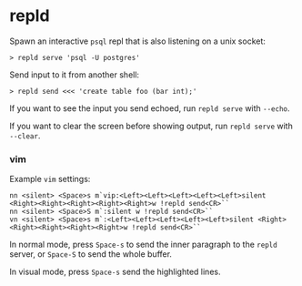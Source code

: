# repld

Spawn an interactive `psql` repl that is also listening on a unix socket:

```
> repld serve 'psql -U postgres'
```

Send input to it from another shell:

```
> repld send <<< 'create table foo (bar int);'
```

If you want to see the input you send echoed, run `repld serve` with `--echo`.

If you want to clear the screen before showing output, run `repld serve` with `--clear`.

### vim

Example `vim` settings:

```
nn <silent> <Space>s m`vip:<Left><Left><Left><Left><Left>silent <Right><Right><Right><Right><Right>w !repld send<CR>``
nn <silent> <Space>S m`:silent w !repld send<CR>``
vn <silent> <Space>s m`:<Left><Left><Left><Left><Left>silent <Right><Right><Right><Right><Right>w !repld send<CR>``
```

In normal mode, press `Space-s` to send the inner paragraph to the `repld`
server, or `Space-S` to send the whole buffer.

In visual mode, press `Space-s` send the highlighted lines.
